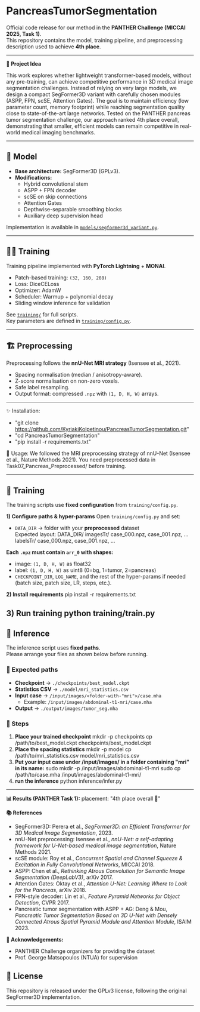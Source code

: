 # PancreasTumorSegmentation

Official code release for our method in the **PANTHER Challenge (MICCAI 2025, Task 1)**.  
This repository contains the model, training pipeline, and preprocessing description used to achieve **4th place**.

---

**🧠 Project Idea**

This work explores whether lightweight transformer-based models, without any pre-training, can achieve competitive performance in 3D medical image segmentation challenges.
Instead of relying on very large models, we design a compact SegFormer3D variant with carefully chosen modules (ASPP, FPN, scSE, Attention Gates).
The goal is to maintain efficiency (low parameter count, memory footprint) while reaching segmentation quality close to state-of-the-art large networks.
Tested on the PANTHER pancreas tumor segmentation challenge, our approach ranked 4th place overall, demonstrating that smaller, efficient models can remain competitive in real-world medical imaging benchmarks.

---
## 🔬 Model

- **Base architecture:** SegFormer3D (GPLv3).  
- **Modifications:**  
  - Hybrid convolutional stem  
  - ASPP + FPN decoder  
  - scSE on skip connections  
  - Attention Gates  
  - Depthwise-separable smoothing blocks  
  - Auxiliary deep supervision head  

Implementation is available in [`models/segformer3d_variant.py`](models/segformer3d_variant.py).

---

## 🧑‍💻 Training

Training pipeline implemented with **PyTorch Lightning** + **MONAI**.

- Patch-based training: `(32, 160, 208)`  
- Loss: DiceCELoss  
- Optimizer: AdamW  
- Scheduler: Warmup + polynomial decay  
- Sliding window inference for validation  

See [`training/`](training/) for full scripts.  
Key parameters are defined in [`training/config.py`](training/config.py).

---

## 🏗 Preprocessing

Preprocessing follows the **nnU-Net MRI strategy** (Isensee et al., 2021).    
- Spacing normalisation (median / anisotropy-aware).  
- Z-score normalisation on non-zero voxels.  
- Safe label resampling.  
- Output format: compressed `.npz` with `(1, D, H, W)` arrays.

---

✨ Installation:
  - "git clone https://github.com/KyriakiKolpetinou/PancreasTumorSegmentation.git"
  - "cd PancreasTumorSegmentation"
  - "pip install -r requirements.txt"

🚀 Usage:
  We followed the MRI preprocessing strategy of nnU-Net (Isensee et al., Nature Methods 2021).
  You need preprocessed data in Task07_Pancreas_Preprocessed/ before training.

---
  
## 🧪 Training

The training scripts use **fixed configuration** from `training/config.py`.

**1) Configure paths & hyper-params**
Open `training/config.py` and set:
- `DATA_DIR` → folder with your **preprocessed** dataset  
  Expected layout: DATA_DIR/
imagesTr/ case_000.npz, case_001.npz, ...
labelsTr/ case_000.npz, case_001.npz, ...

**Each `.npz` must contain `arr_0` with shapes:**
- image: `(1, D, H, W)` as float32 
- label: `(1, D, H, W)` as uint8 (0=bg, 1=tumor, 2=pancreas)
- `CHECKPOINT_DIR`, `LOG_NAME`, and the rest of the hyper-params if needed  
(batch size, patch size, LR, steps, etc.).

**2) Install requirements**
pip install -r requirements.txt

**3) Run training**
 python training/train.py
---
    
## 🚀 Inference

The inference script uses **fixed paths**.  
Please arrange your files as shown below before running.

### 📂 Expected paths
- **Checkpoint** → `./checkpoints/best_model.ckpt`  
- **Statistics CSV** → `./model/mri_statistics.csv`  
- **Input case** → `/input/images/<folder-with-"mri">/case.mha`  
  - Example: `/input/images/abdominal-t1-mri/case.mha`  
- **Output** → `./output/images/tumor_seg.mha`

### 📝 Steps

1. **Place your trained checkpoint**
   mkdir -p checkpoints
   cp /path/to/best_model.ckpt checkpoints/best_model.ckpt
2. **Place the spacing statistics**
   mkdir -p model
   cp /path/to/mri_statistics.csv model/mri_statistics.csv
3. **Put your input case under /input/images/ in a folder containing "mri" in its name:**
   sudo mkdir -p /input/images/abdominal-t1-mri
   sudo cp /path/to/case.mha /input/images/abdominal-t1-mri/
4. **run the inference**
   python inference/infer.py
---

**📊 Results (PANTHER Task 1):**
  placement: "4th place overall 🏅"

**📚 References**

- SegFormer3D: Perera et al., *SegFormer3D: an Efficient Transformer for 3D Medical Image Segmentation*, 2023.  
- nnU-Net preprocessing: Isensee et al., *nnU-Net: a self-adapting framework for U-Net-based medical image segmentation*, Nature Methods 2021.  
- scSE module: Roy et al., *Concurrent Spatial and Channel Squeeze & Excitation in Fully Convolutional Networks*, MICCAI 2018.  
- ASPP: Chen et al., *Rethinking Atrous Convolution for Semantic Image Segmentation (DeepLabV3)*, arXiv 2017.  
- Attention Gates: Oktay et al., *Attention U-Net: Learning Where to Look for the Pancreas*, arXiv 2018.  
- FPN-style decoder: Lin et al., *Feature Pyramid Networks for Object Detection*, CVPR 2017.  
- Pancreatic tumor segmentation with ASPP + AG: Deng & Mou, *Pancreatic Tumor Segmentation Based on 3D U-Net with Densely Connected Atrous Spatial Pyramid Module and Attention Module*, ISAIM 2023.  


**🙏 Acknowledgements:**
  - PANTHER Challenge organizers for providing the dataset
  - Prof. George Matsopoulos (NTUA) for supervision
    

## 📄 License
This repository is released under the GPLv3 license, following the original SegFormer3D implementation.

---
